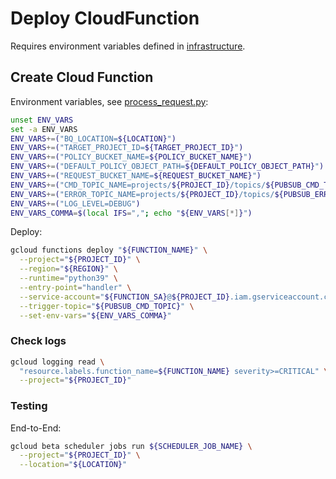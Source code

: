 # Deploy CloudFunction

Requires environment variables defined in [infrastructure](INFRASTRUCTURE.md).

## Create Cloud Function

Environment variables, see [process_request.py](./bq_sampler/process_request.py):

```bash
unset ENV_VARS
set -a ENV_VARS
ENV_VARS+=("BQ_LOCATION=${LOCATION}")
ENV_VARS+=("TARGET_PROJECT_ID=${TARGET_PROJECT_ID}")
ENV_VARS+=("POLICY_BUCKET_NAME=${POLICY_BUCKET_NAME}")
ENV_VARS+=("DEFAULT_POLICY_OBJECT_PATH=${DEFAULT_POLICY_OBJECT_PATH}")
ENV_VARS+=("REQUEST_BUCKET_NAME=${REQUEST_BUCKET_NAME}")
ENV_VARS+=("CMD_TOPIC_NAME=projects/${PROJECT_ID}/topics/${PUBSUB_CMD_TOPIC}")
ENV_VARS+=("ERROR_TOPIC_NAME=projects/${PROJECT_ID}/topics/${PUBSUB_ERROR_TOPIC}")
ENV_VARS+=("LOG_LEVEL=DEBUG")
ENV_VARS_COMMA=$(local IFS=","; echo "${ENV_VARS[*]}")
```

Deploy:

```bash
gcloud functions deploy "${FUNCTION_NAME}" \
  --project="${PROJECT_ID}" \
  --region="${REGION}" \
  --runtime="python39" \
  --entry-point="handler" \
  --service-account="${FUNCTION_SA}@${PROJECT_ID}.iam.gserviceaccount.com" \
  --trigger-topic="${PUBSUB_CMD_TOPIC}" \
  --set-env-vars="${ENV_VARS_COMMA}"
```

### Check logs

```bash
gcloud logging read \
  "resource.labels.function_name=${FUNCTION_NAME} severity>=CRITICAL" \
  --project="${PROJECT_ID}"
```


### Testing

End-to-End:

```bash
gcloud beta scheduler jobs run ${SCHEDULER_JOB_NAME} \
  --project="${PROJECT_ID}" \
  --location="${LOCATION}"
```